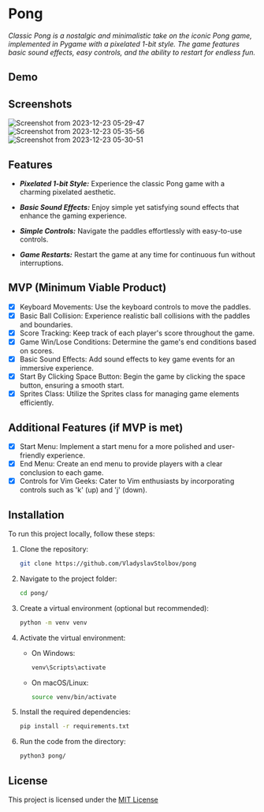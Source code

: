 # Pong
_Classic Pong is a nostalgic and minimalistic take on the iconic Pong game, implemented in Pygame with a pixelated 1-bit style. The game features basic sound effects, easy controls, and the ability to restart for endless fun._

## Demo


## Screenshots
![Screenshot from 2023-12-23 05-29-47](https://github.com/VladyslavStolbov/pong/assets/124466211/8cf4d0f4-aa3c-4722-a59a-a39a25f56d10)
![Screenshot from 2023-12-23 05-35-56](https://github.com/VladyslavStolbov/pong/assets/124466211/9c97d839-1cef-4d0a-b5c8-b355f3a04f1f)
![Screenshot from 2023-12-23 05-30-51](https://github.com/VladyslavStolbov/pong/assets/124466211/0bfc3907-df8e-4247-917c-0526bbff10db)

## Features
- **_Pixelated 1-bit Style:_** Experience the classic Pong game with a charming pixelated aesthetic.

- **_Basic Sound Effects:_** Enjoy simple yet satisfying sound effects that enhance the gaming experience.

- **_Simple Controls:_** Navigate the paddles effortlessly with easy-to-use controls.

- **_Game Restarts:_** Restart the game at any time for continuous fun without interruptions.

## MVP (Minimum Viable Product)
- [X] Keyboard Movements: Use the keyboard controls to move the paddles.
- [X] Basic Ball Collision: Experience realistic ball collisions with the paddles and boundaries.
- [X] Score Tracking: Keep track of each player's score throughout the game.
- [X] Game Win/Lose Conditions: Determine the game's end conditions based on scores.
- [X]  Basic Sound Effects: Add sound effects to key game events for an immersive experience.
- [X] Start By Clicking Space Button: Begin the game by clicking the space button, ensuring a smooth start.
- [X] Sprites Class: Utilize the Sprites class for managing game elements efficiently.

## Additional Features (if MVP is met)
-[X] Start Menu: Implement a start menu for a more polished and user-friendly experience.
-[X] End Menu: Create an end menu to provide players with a clear conclusion to each game.
-[X] Controls for Vim Geeks: Cater to Vim enthusiasts by incorporating controls such as 'k' (up) and 'j' (down).

## Installation

To run this project locally, follow these steps:

1. Clone the repository:

    ```bash
    git clone https://github.com/VladyslavStolbov/pong
    ```

2. Navigate to the project folder:

    ```bash
    cd pong/
    ```

3. Create a virtual environment (optional but recommended):

    ```bash
    python -m venv venv
    ```

4. Activate the virtual environment:

    - On Windows:

        ```bash
        venv\Scripts\activate
        ```

    - On macOS/Linux:

        ```bash
        source venv/bin/activate
        ```

5. Install the required dependencies:

    ```bash
    pip install -r requirements.txt
    ```
   
6. Run the code from the directory:

    ```bash
    python3 pong/
    ```

## License

This project is licensed under the [MIT License](https://choosealicense.com/licenses/mit/)
